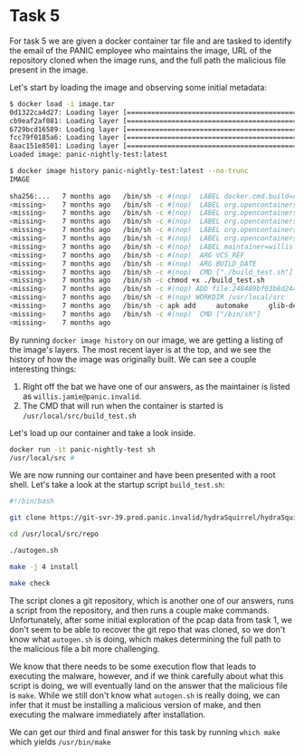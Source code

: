 # Task 5

For task 5 we are given a docker container tar file and are tasked to identify the email of the PANIC employee who maintains the image, URL of the repository cloned when the image runs, and the full path the malicious file present in the image.

Let's start by loading the image and observing some initial metadata:

```bash
$ docker load -i image.tar
0d1322ca4d27: Loading layer [==================================================>]  20.24MB/20.24MB
cb9eaf2af081: Loading layer [==================================================>]  376.4MB/376.4MB
6729bcd16589: Loading layer [==================================================>]  3.072kB/3.072kB
fcc79f0185a6: Loading layer [==================================================>]  3.584kB/3.584kB
8aac151e8501: Loading layer [==================================================>]  3.584kB/3.584kB
Loaded image: panic-nightly-test:latest

$ docker image history panic-nightly-test:latest --no-trunc
IMAGE                                                                     CREATED        CREATED BY
                                                                                SIZE      COMMENT
sha256:...   7 months ago   /bin/sh -c #(nop)  LABEL docker.cmd.build=docker build --no-cache=true --build-arg BUILD_DATE=$(date -u +'%Y-%m-%dT%H:%M:%SZ') --build-arg VCS_REF=$(git log -n 1 --abbrev-commit --pretty='%H') .      0B
<missing>    7 months ago   /bin/sh -c #(nop)  LABEL org.opencontainers.image.author=Jamie Willis
<missing>    7 months ago   /bin/sh -c #(nop)  LABEL org.opencontainers.image.description=Build and tests container for PANIC. Runs nightly.                                                                                        0B
<missing>    7 months ago   /bin/sh -c #(nop)  LABEL org.opencontainers.image.title=PANIC Nightly Build and Test
<missing>    7 months ago   /bin/sh -c #(nop)  LABEL org.opencontainers.image.revision=be3d94bc8340cc6db649f0339b7be4abbf2539da
<missing>    7 months ago   /bin/sh -c #(nop)  LABEL org.opencontainers.image.created=2021-03-24T09:51:10Z
<missing>    7 months ago   /bin/sh -c #(nop)  LABEL maintainer=willis.jamie@panic.invalid
<missing>    7 months ago   /bin/sh -c #(nop)  ARG VCS_REF
<missing>    7 months ago   /bin/sh -c #(nop)  ARG BUILD_DATE
<missing>    7 months ago   /bin/sh -c #(nop)  CMD ["./build_test.sh"]
<missing>    7 months ago   /bin/sh -c chmod +x ./build_test.sh
<missing>    7 months ago   /bin/sh -c #(nop) ADD file:248489bf03b8d244e867792e720697b102a8ee86b5fbd0426cfb6f37d64b3279 in ./build_test.sh
<missing>    7 months ago   /bin/sh -c #(nop) WORKDIR /usr/local/src
<missing>    7 months ago   /bin/sh -c apk add     automake     glib-dev     gtk-doc     libtool     expat     expat-dev     gobject-introspection-dev     wget     autoconf     libgcc      libstdc++      gcc      g++      git   367MB
<missing>    7 months ago   /bin/sh -c #(nop)  CMD ["/bin/sh"]
<missing>    7 months ago
```

By running `docker image history` on our image, we are getting a listing of the image's layers.  The most recent layer is at the top, and we see the history of how the image was originally built.  We can see a couple interesting things: 

1. Right off the bat we have one of our answers, as the maintainer is listed as `willis.jamie@panic.invalid`.
2. The CMD that will run when the container is started is `/usr/local/src/build_test.sh`

Let's load up our container and take a look inside.

```bash
docker run -it panic-nightly-test sh
/usr/local/src #
```

We are now running our container and have been presented with a root shell.  Let's take a look at the startup script `build_test.sh`:

```bash
#!/bin/bash

git clone https://git-svr-39.prod.panic.invalid/hydraSquirrel/hydraSquirrel.git repo

cd /usr/local/src/repo

./autogen.sh

make -j 4 install

make check
```

The script clones a git repository, which is another one of our answers, runs a script from the repository, and then runs a couple make commands.  Unfortunately, after some initial exploration of the pcap data from task 1, we don't seem to be able to recover the git repo that was cloned, so we don't know what `autogen.sh` is doing, which makes determining the full path to the malicious file a bit more challenging.  

We know that there needs to be some execution flow that leads to executing the malware, however, and if we think carefully about what this script is doing, we will eventually land on the answer that the malicious file is `make`.  While we still don't know what `autogen.sh` is really doing, we can infer that it must be installing a malicious version of make, and then executing the malware immediately after installation.

We can get our third and final answer for this task by running `which make` which yields `/usr/bin/make`